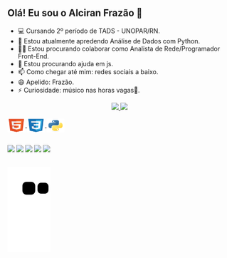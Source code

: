 ## Olá! Eu sou o Alciran Frazão 👋

- 💻 Cursando 2º período de TADS - UNOPAR/RN.
- 🌱 Estou atualmente apredendo Análise de Dados com Python.
- 💪🏼 Estou procurando colaborar como Analista de Rede/Programador Front-End.
- 🤔 Estou procurando ajuda em js.
- 📫 Como chegar até mim: redes sociais a baixo.
- 😄 Apelido: Frazão.
- ⚡ Curiosidade: músico nas horas vagas🎹.

<div align="center">
  <a href="https://github.com/alciran-job">
  <img height="180em" src="https://github-readme-stats.vercel.app/api?username=alciran-job&show_icons=true&theme=dark&include_all_commits=true&count_private=true"/>
  <img height="180em" src="https://github-readme-stats.vercel.app/api/top-langs/?username=rafaballerini&layout=compact&langs_count=7&theme=dark"/>
</div>

<div style="display: inline_block"><br>
  <img align="center" alt="Rafa-HTML" height="30" width="40" src="https://raw.githubusercontent.com/devicons/devicon/master/icons/html5/html5-original.svg">
  <img align="center" alt="Rafa-CSS" height="30" width="40" src="https://raw.githubusercontent.com/devicons/devicon/master/icons/css3/css3-original.svg">
  <img align="center" alt="Rafa-Python" height="30" width="40" src="https://raw.githubusercontent.com/devicons/devicon/master/icons/python/python-original.svg">
</div>  

  ##
 
<div> 
 <a href="https://www.facebook.com/alciranfrazaoficial/" target="_blank"><img src="https://img.shields.io/badge/Facebook-1877F2?style=for-the-badge&logo=facebook&logoColor=white" target="_blank"></a> 
 <a href="https://www.instagram.com/alciranfrazao" target="_blank"><img src="https://img.shields.io/badge/-Instagram-%23E4405F?style=for-the-badge&logo=instagram&logoColor=white" target="_blank"></a>
 <a href="https://wa.me/message/BYNFGUJQF5LKG1" target="_blank"><img src="https://img.shields.io/badge/WhatsApp-25D366?style=for-the-badge&logo=whatsapp&logoColor=white" target="_blank"></a>
 <a href = "mailto:alciran.job@gmail.com"><img src="https://img.shields.io/badge/Gmail-D14836?style=for-the-badge&logo=gmail&logoColor=white" target="_blank"></a>
 <a href="https://www.linkedin.com/in/alciranfrazao/" target="_blank"><img src="https://img.shields.io/badge/-LinkedIn-%230077B5?style=for-the-badge&logo=linkedin&logoColor=white" target="_blank"></a> 

</div>

  ##


   ![Snake animation](https://github.com/rafaballerini/rafaballerini/blob/output/github-contribution-grid-snake.svg)
